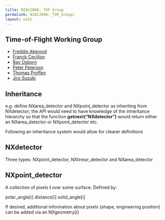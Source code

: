 ```yaml
---
title: NIAC2006: TOF Group
permalink: NIAC2006:_TOF_Group/
layout: wiki
---
```


Time-of-Flight Working Group
----------------------------

-   [Freddie Akeroyd](User%3AFreddie_Akeroyd "wikilink")
-   [Franck Cecillon](User%3AFranck_Cecillon "wikilink")
-   [Ray Osborn](User%3ARay_Osborn "wikilink")
-   [Peter Peterson](User%3APeter_Peterson "wikilink")
-   [Thomas Proffen](User%3AThomas_Proffen "wikilink")
-   [Jiro Suzuki](User%3AJiro_Suzuki "wikilink")

Inheritance
-----------

e.g. define NXarea\_detector and NXpoint\_detector as inheriting from
NXdetector; the API would need to have knowledge of the inheritance
hierarchy so that the function **getnext(“NXdetector”)** would return
either an NXarea\_detector or NXpoint\_detector etc.

Following an inheritance system would allow for clearer definitions

NXdetector
----------

Three types: NXpoint\_detector, NXlinear\_detector and NXarea\_detector

NXpoint\_detector
-----------------

A collection of pixels **i** over some surface. Defined by:

polar\_angle\[i\] distance\[i\] solid\_angle\[i\]

If desired, additional information about pixels (shape, engineering
position) can be added via an NXgeometry\[i\]
